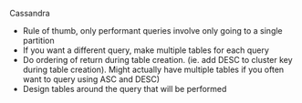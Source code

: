 Cassandra

- Rule of thumb, only performant queries involve only going to a single partition
- If you want a different query, make multiple tables for each query
- Do ordering of return during table creation. (ie. add DESC to cluster key during table creation). Might actually have multiple tables if you often want to query using ASC and DESC)
- Design tables around the query that will be performed
